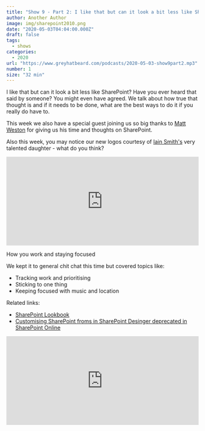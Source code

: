 ```yaml
---
title: "Show 9 - Part 2: I like that but can it look a bit less like SharePoint?"
author: Another Author
image: img/sharepoint2010.png
date: "2020-05-03T04:04:00.000Z"
draft: false
tags: 
  - shows
categories:
  - 2020
url: "https://www.greyhatbeard.com/podcasts/2020-05-03-show9part2.mp3"
number: 1
size: "32 min"
---
```


I like that but can it look a bit less like SharePoint? Have you ever heard that said by someone? You might even have agreed. We talk about how true that thought is and if it needs to be done, what are the best ways to do it if you really do have to.

This week we also have a special guest joining us so big thanks to [Matt Weston](https://twitter.com/MattWeston365) for giving us his time and thoughts on SharePoint.

Also this week, you may notice our new logos courtesy of [Iain Smith's](https://twitter.com/NorthernUC) very talented daughter - what do you think?

<iframe src="https://open.spotify.com/embed-podcast/episode/2pfFA6BqsfofDlvbbdgEHx" width="100%" height="232" frameborder="0" allowtransparency="true" allow="encrypted-media"></iframe>

How you work and staying focused

We kept it to general chit chat this time but covered topics like:
- Tracking work and prioritising
- Sticking to one thing
- Keeping focused with music and location

Related links:
- [SharePoint Lookbook](https://lookbook.microsoft.com)
- [Customising SharePoint froms in SharePoint Desinger deprecated in SharePoint Online](https://thesharepointfarm.com/2020/04/sharepoint-designer-custom-forms-deprecation/)

<iframe src="https://open.spotify.com/embed-podcast/episode/2pfFA6BqsfofDlvbbdgEHx" width="100%" height="232" frameborder="0" allowtransparency="true" allow="encrypted-media"></iframe>
